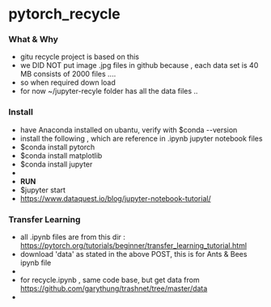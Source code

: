 # pytorch_recycle


### What & Why
 - gitu recycle project is based on this
 - we DID NOT put image .jpg files in github because , each data set is 40 MB consists of 2000 files ....
 - so when required down load 
 - for now ~/jupyter-recyle  folder has all the data files ..

### Install
 - have Anaconda installed on ubantu, verify with $conda --version
 - install the following , which are reference in  .ipynb  jupyter notebook files
 - $conda install pytorch
 - $conda install matplotlib
 - $conda install jupyter
 - 
 - **RUN**
 - $jupyter start
 - https://www.dataquest.io/blog/jupyter-notebook-tutorial/
 
 ### Transfer Learning
  - all .ipynb files are from this dir : https://pytorch.org/tutorials/beginner/transfer_learning_tutorial.html
  - download 'data' as stated in the above  POST, this is for  Ants & Bees ipynb file
  -
  - for recycle.ipynb , same code base, but get data from https://github.com/garythung/trashnet/tree/master/data
  - 
 
 
